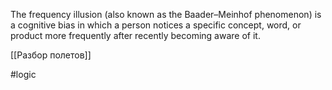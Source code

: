 The frequency illusion (also known as the Baader–Meinhof phenomenon) is a cognitive bias in which a person notices a specific concept, word, or product more frequently after recently becoming aware of it. 

[[Разбор полетов]]

#logic